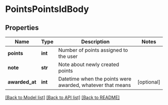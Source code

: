 # PointsPointsIdBody

## Properties
Name | Type | Description | Notes
------------ | ------------- | ------------- | -------------
**points** | **int** | Number of points assigned to the user | 
**note** | **str** | Note about newly created points | 
**awarded_at** | **int** | Datetime when the points were awarded, whatever that means | [optional] 

[[Back to Model list]](../README.md#documentation-for-models) [[Back to API list]](../README.md#documentation-for-api-endpoints) [[Back to README]](../README.md)

